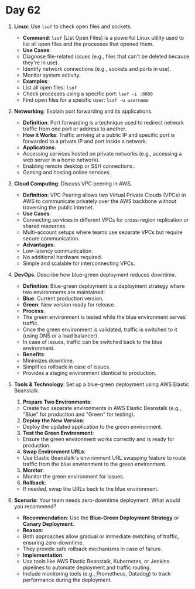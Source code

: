 # Day 62


1. **Linux**: Use `lsof` to check open files and sockets.
   - **Command**: `lsof` (List Open Files) is a powerful Linux utility used to list all open files and the processes that opened them.  
   - **Use Cases**:  
    - Diagnose file-related issues (e.g., files that can't be deleted because they're in use).  
    - Identify network connections (e.g., sockets and ports in use).  
    - Monitor system activity.  
   - **Examples**:  
    - List all open files: `lsof`  
    - Check processes using a specific port: `lsof -i :8080`  
    - Find open files for a specific user: `lsof -u username`


2. **Networking**: Explain port forwarding and its applications.
   - **Definition**: Port forwarding is a technique used to redirect network traffic from one port or address to another.  
   - **How it Works**: Traffic arriving at a public IP and specific port is forwarded to a private IP and port inside a network.  
   - **Applications**:  
    - Accessing services hosted on private networks (e.g., accessing a web server in a home network).  
    - Enabling remote desktop or SSH connections.  
    - Gaming and hosting online services.


3. **Cloud Computing**: Discuss VPC peering in AWS.
   - **Definition**: VPC Peering allows two Virtual Private Clouds (VPCs) in AWS to communicate privately over the AWS backbone without traversing the public internet.  
   - **Use Cases**:  
    - Connecting services in different VPCs for cross-region replication or shared resources.  
    - Multi-account setups where teams use separate VPCs but require secure communication.  
   - **Advantages**:  
    - Low-latency communication.  
    - No additional hardware required.  
    - Simple and scalable for interconnecting VPCs.


4. **DevOps**: Describe how blue-green deployment reduces downtime.
   - **Definition**: Blue-green deployment is a deployment strategy where two environments are maintained:  
    - **Blue**: Current production version.  
    - **Green**: New version ready for release.  
   - **Process**:  
    - The green environment is tested while the blue environment serves traffic.  
    - Once the green environment is validated, traffic is switched to it (using DNS or a load balancer).  
    - In case of issues, traffic can be switched back to the blue environment.  
   - **Benefits**:  
    - Minimizes downtime.  
    - Simplifies rollback in case of issues.  
    - Provides a staging environment identical to production.


5. **Tools & Technology**: Set up a blue-green deployment using AWS Elastic Beanstalk.
    
    1. **Prepare Two Environments**:  
    - Create two separate environments in AWS Elastic Beanstalk (e.g., "Blue" for production and "Green" for testing).  
    
    2. **Deploy the New Version**:  
    - Deploy the updated application to the green environment.  
    
    3. **Test the Green Environment**:  
    - Ensure the green environment works correctly and is ready for production.  
    
    4. **Swap Environment URLs**:  
    - Use Elastic Beanstalk's environment URL swapping feature to route traffic from the blue environment to the green environment.  
    
    5. **Monitor**:  
    - Monitor the green environment for issues.  
    
    6. **Rollback**:  
    - If needed, swap the URLs back to the blue environment.


6. **Scenario**: Your team needs zero-downtime deployment. What would you recommend?
   - **Recommendation**: Use the **Blue-Green Deployment Strategy** or **Canary Deployment**.  
   - **Reason**:  
    - Both approaches allow gradual or immediate switching of traffic, ensuring zero-downtime.  
    - They provide safe rollback mechanisms in case of failure.  
   - **Implementation**:  
    - Use tools like AWS Elastic Beanstalk, Kubernetes, or Jenkins pipelines to automate deployment and traffic routing.  
    - Include monitoring tools (e.g., Prometheus, Datadog) to track performance during the deployment.



